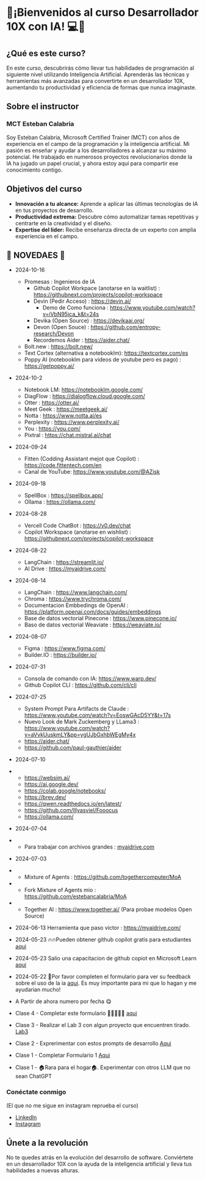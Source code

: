 # 🚀¡Bienvenidos al curso **Desarrollador 10X con IA**! 💻🧠

## ¿Qué es este curso?

En este curso, descubrirás cómo llevar tus habilidades de programación al siguiente nivel utilizando Inteligencia Artificial. 
Aprenderás las técnicas y herramientas más avanzadas para convertirte en un desarrollador 10X, aumentando tu productividad y eficiencia de formas que nunca imaginaste.

## Sobre el instructor

### MCT Esteban Calabria

Soy Esteban Calabria, Microsoft Certified Trainer (MCT) con años de experiencia en el campo de la programación y la inteligencia artificial. Mi pasión es enseñar y ayudar a los desarrolladores a alcanzar su máximo potencial. He trabajado en numerosos proyectos revolucionarios donde la IA ha jugado un papel crucial, y ahora estoy aquí para compartir ese conocimiento contigo.

## Objetivos del curso

- **Innovación a tu alcance:** Aprende a aplicar las últimas tecnologías de IA en tus proyectos de desarrollo.
- **Productividad extrema:** Descubre cómo automatizar tareas repetitivas y centrarte en la creatividad y el diseño.
- **Expertise del líder:** Recibe enseñanza directa de un experto con amplia experiencia en el campo.


## 📰 NOVEDAES 📰

* 2024-10-16
   * Promesas : Ingenieros de IA 
       * Github Copilot Workpace (anotarse en la waitlist) : https://githubnext.com/projects/copilot-workspace
       * Devin (Pedir Acceso) : https://devin.ai/
           * Demo de Como funciona : https://www.youtube.com/watch?v=iVbN95ica_k&t=24s 
       * Devika (Open Source) : https://devikaai.org/
       * Devon (Open Souce) : https://github.com/entropy-research/Devon
       * Recordemos Aider : https://aider.chat/
   * Bolt.new : https://bolt.new/
   * Text Cortex (alternativa a notebooklm): https://textcortex.com/es
   * Poppy AI (notebooklm para videos de youtube pero es pago) : https://getpoppy.ai/

* 2024-10-2
   * Notebook LM: https://notebooklm.google.com/
   * DiagFlow : https://dialogflow.cloud.google.com/
   * Otter : https://otter.ai/
   * Meet Geek : https://meetgeek.ai/
   * Notta : https://www.notta.ai/es
   * Perplexity : https://www.perplexity.ai/
   * You : https://you.com/
   * Pixtral : https://chat.mistral.ai/chat

* 2024-09-24
   * Fitten (Codding Assistant mejot que Copilot) : https://code.fittentech.com/en
   * Canal de YouTube: https://www.youtube.com/@AZisk
 
* 2024-09-18
   *  SpellBox : https://spellbox.app/
   *  Ollama : https://ollama.com/

* 2024-08-28
   * Vercell Code ChatBot : https://v0.dev/chat
   * Copilot Workspace (anotarse en wishlist) : https://githubnext.com/projects/copilot-workspace
* 2024-08-22
  *  LangChain : https://streamlit.io/
  *  AI Drive : https://myaidrive.com/

* 2024-08-14
  *  LangChain : https://www.langchain.com/
  *  Chroma : https://www.trychroma.com/
  *  Documentacion Embbedings de OpenAI : https://platform.openai.com/docs/guides/embeddings
  *  Base de datos vectorial Pinecone : https://www.pinecone.io/
  *  Baso de datos vectorial Weaviate : https://weaviate.io/
* 2024-08-07
  * Figma : https://www.figma.com/
  * Builder.IO : https://builder.io/
* 2024-07-31
  * Consola de comando con IA: https://www.warp.dev/
  * Github Copilot CLI : https://github.com/cli/cli   

* 2024-07-25
   * System Prompt Para Artifacts de Claude : https://www.youtube.com/watch?v=EoswGAcD5YY&t=17s
   * Nuevo Look de Mark Zuckemberg y LLama3 : https://www.youtube.com/watch?v=aVvkUuskmLY&pp=ygUJbGxhbWEgMy4x
   * https://aider.chat/
   * https://github.com/paul-gauthier/aider

* 2024-07-10
* * https://websim.ai/
  * https://ai.google.dev/
  * https://colab.google/notebooks/
  * https://brev.dev/
  * https://qwen.readthedocs.io/en/latest/
  * https://github.com/lllyasviel/Fooocus
  * https://ollama.com/
* 2024-07-04
* * Para trabajar con archivos grandes : [myaidrive.com](https://myaidrive.com/)
* 2024-07-03
* * Mixture of Agents : https://github.com/togethercomputer/MoA
* * Fork Mixture of Agents mio : https://github.com/estebancalabria/MoA
* * Together AI : https://www.together.ai/  (Para probae modelos Open Source)
* 2024-06-13 Herramienta que paso victor : https://myaidrive.com/
* 2024-05-23 🔥🔥Pueden obtener github copilot gratis para estudiantes [aqui](https://techcommunity.microsoft.com/t5/educator-developer-blog/step-by-step-setting-up-github-student-and-github-copilot-as-an/ba-p/3736279?WT.mc_id=academic-91025-alfredodeza)
* 2024-05-23 Salio una capacitacion de github copiot en Microsoft Learn [aqui](https://www.microsoft.com/es-es/cloudskillschallenge/build/registration/2024?ocid=build24_csc_past-email_wwl)
* 2024-05-22 🙏Por favor completen el formulario para ver su feedback sobre el uso de la ia [aqui](https://forms.gle/tUbVb8EVjeWT1xDb8). Es muy importante para mi que lo hagan y me ayudarian mucho!
* A Partir de ahora numero por fecha 😋
* Clase 4 - Completar este formulario 🙏🙏🙏🙏🙏 [aqui](https://forms.gle/xjfkX2tzTp8KNvrWA)
* Clase 3 - Realizar el Lab 3 con algun proyecto que encuentren tirado.  [Lab3](https://github.com/estebancalabria/AiDev/tree/main/Labs/Lab03-Entender%20un%20proyecto%20con%20un%20LLM)
* Clase 2 - Exprerimentar con estos prompts de desarrollo [Aqui](https://github.com/estebancalabria/AiDev/tree/main/Prompt%20Engineering)
* Clase 1 - Completar Formulario 1 [Aqui](https://forms.gle/f4bJLFGYgLnhDbfQ7)
* Clase 1 - 🏠Rara para el hogar🏠. Experimentar con otros LLM que no sean ChatGPT


### Conéctate conmigo
(El que no me sigue en instagram reprueba el curso)

- [LinkedIn](https://www.linkedin.com/in/esteban-calabria-7a44401a/)
- [Instagram](https://www.instagram.com/mct.esteban.calabria/)

## Únete a la revolución

No te quedes atrás en la evolución del desarrollo de software. 
Conviértete en un desarrollador 10X con la ayuda de la inteligencia artificial y lleva tus habilidades a nuevas alturas. 

